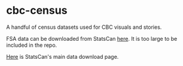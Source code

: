 # cbc-census

A handful of census datasets used for CBC visuals and stories.

FSA data can be downloaded from StatsCan [here](https://www12.statcan.gc.ca/census-recensement/2016/dp-pd/prof/details/download-telecharger/comp/GetFile.cfm?Lang=E&FILETYPE=CSV&GEONO=046). It is too large to be included in the repo.

[Here](https://www12.statcan.gc.ca/census-recensement/2016/dp-pd/prof/details/page_Download-Telecharger.cfm?Lang=E&Tab=1&Geo1=PR&Code1=01&Geo2=PR&Code2=01&SearchText=Canada&SearchType=Begins&SearchPR=01&B1=All&TABID=1&type=0) is StatsCan's main data download page.